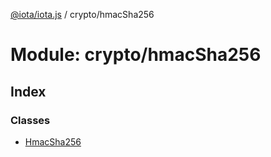 [@iota/iota.js](../README.md) / crypto/hmacSha256

# Module: crypto/hmacSha256

## Index

### Classes

* [HmacSha256](../classes/crypto_hmacsha256.hmacsha256.md)
